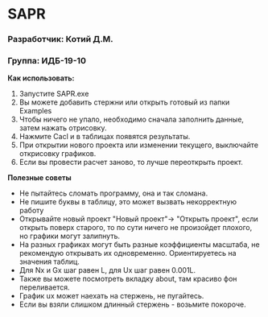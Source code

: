 # SAPR
### Разработчик: Котий Д.М.
### Группа: ИДБ-19-10

**Как использовать:**
1) Запустите SAPR.exe
2) Вы можете добавить стержни или открыть готовый из папки Examples
3) Чтобы ничего не упало, необходимо сначала заполнить данные, затем нажать отрисовку.
4) Нажмите Cacl и в таблицах появятся результаты.
5) При открытии нового проекта или изменении текущего, выключайте открисовку графиков.
6) Если вы провести расчет заново, то лучше переоткрыть проект.

**Полезные советы**
* Не пытайтесь сломать программу, она и так сломана.
* Не пишите буквы в таблицу, это может вызвать некорректную работу
* Открывайте новый проект "Новый проект"-> "Открыть проект", если открыть поверх старого, то по сути ничего не произойдет плохого, но графики могут залипнуть.
* На разных графиках могут быть разные коэффициенты масштаба, не рекомендую открывать их одновременно. Ориентируетесь на значения таблиц.
* Для Nx и Gx шаг равен L, для Ux шаг равен 0.001L.
* Также вы можете посмотреть вкладку about, там красиво фон переливается.
* График ux может наехать на стержень, не пугайтесь.
* Если вы взяли слишком длинный стержень - возьмите покороче.

